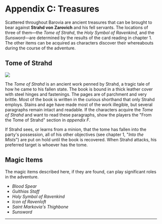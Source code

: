 # Appendix C: Treasures

Scattered throughout Barovia are ancient treasures that can be brought to bear against **Strahd von Zarovich** and his fell servants. The locations of three of them—the *Tome of Strahd*, the *Holy Symbol of Ravenkind*, and the *Sunsword*—are determined by the results of the card reading in chapter 1. The other items can be acquired as characters discover their whereabouts during the course of the adventure.

## Tome of Strahd

![](img/adventure/CoS/136-cos18-01.webp)

The *Tome of Strahd* is an ancient work penned by Strahd, a tragic tale of how he came to his fallen state. The book is bound in a thick leather cover with steel hinges and fastenings. The pages are of parchment and very brittle. Most of the book is written in the curious shorthand that only Strahd employs. Stains and age have made most of the work illegible, but several paragraphs remain intact and readable. If the characters acquire the *Tome of Strahd* and want to read these paragraphs, show the players the "From the Tome of Strahd" section in *appendix F*.

If Strahd sees, or learns from a minion, that the tome has fallen into the party's possession, all of his other objectives (see chapter 1, "*Into the Mists*") are put on hold until the book is recovered. When Strahd attacks, his preferred target is whoever has the tome.

## Magic Items

The magic items described here, if they are found, can play significant roles in the adventure.

- *Blood Spear*
- *Gulthias Staff*
- *Holy Symbol of Ravenkind*
- *Icon of Ravenloft*
- *Saint Markovia's Thighbone*
- *Sunsword*


------